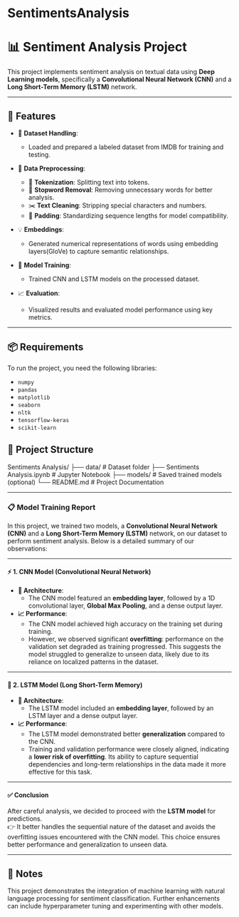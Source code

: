 # SentimentsAnalysis
# 📊 Sentiment Analysis Project  

This project implements sentiment analysis on textual data using <b>Deep Learning models</b>, specifically a **Convolutional Neural Network (CNN)** and a **Long Short-Term Memory (LSTM)** network.  

---

## 🌟 Features  

- 📂 **Dataset Handling**:  
  - Loaded and prepared a labeled dataset from IMDB for training and testing. 

- 🔄 **Data Preprocessing**:  
  - 📝 **Tokenization**: Splitting text into tokens.  
  - 🛑 **Stopword Removal**: Removing unnecessary words for better analysis.  
  - ✂️ **Text Cleaning**: Stripping special characters and numbers.  
  - 📏 **Padding**: Standardizing sequence lengths for model compatibility.  

- 💡 **Embeddings**:  
  - Generated numerical representations of words using embedding layers(GloVe) to capture semantic relationships.  

- 🧠 **Model Training**:  
  - Trained CNN and LSTM models on the processed dataset.  

- 📈 **Evaluation**:  
  - Visualized results and evaluated model performance using key metrics.  

---

## 📦 Requirements  

To run the project, you need the following libraries:  

- `numpy`  
- `pandas`  
- `matplotlib`  
- `seaborn`  
- `nltk`  
- `tensorflow-keras`  
- `scikit-learn`  

## 📂 Project Structure

Sentiments Analysis/
├── data/                    # Dataset folder
├── Sentiments Analysis.ipynb # Jupyter Notebook
├── models/                  # Saved trained models (optional)
└── README.md                # Project Documentation

---

### 📋 **Model Training Report**

In this project, we trained two models, a **Convolutional Neural Network (CNN)** and a **Long Short-Term Memory (LSTM)** network, on our dataset to perform sentiment analysis. Below is a detailed summary of our observations:  

---

#### ⚡ **1. CNN Model (Convolutional Neural Network)**  
- **🔧 Architecture**:  
  - The CNN model featured an **embedding layer**, followed by a 1D convolutional layer, **Global Max Pooling**, and a dense output layer.  
- **📈 Performance**:  
  - The CNN model achieved high accuracy on the training set during training.  
  - However, we observed significant **overfitting**: performance on the validation set degraded as training progressed. This suggests the model struggled to generalize to unseen data, likely due to its reliance on localized patterns in the dataset.  

---

#### 🌊 **2. LSTM Model (Long Short-Term Memory)**  
- **🔧 Architecture**:  
  - The LSTM model included an **embedding layer**, followed by an LSTM layer and a dense output layer.  
- **📈 Performance**:  
  - The LSTM model demonstrated better **generalization** compared to the CNN.  
  - Training and validation performance were closely aligned, indicating a **lower risk of overfitting**. Its ability to capture sequential dependencies and long-term relationships in the data made it more effective for this task.  

---

#### ✅ **Conclusion**  
After careful analysis, we decided to proceed with the **LSTM model** for predictions.  
👉 It better handles the sequential nature of the dataset and avoids the overfitting issues encountered with the CNN model. This choice ensures better performance and generalization to unseen data.  

----

## **📝 Notes**
This project demonstrates the integration of machine learning with natural language processing for sentiment classification. Further enhancements can include hyperparameter tuning and experimenting with other models.
